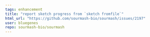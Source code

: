 ```yaml
---
tags: enhancement
title: "report sketch progress from `sketch fromfile`"
html_url: "https://github.com/sourmash-bio/sourmash/issues/2197"
user: bluegenes
repo: sourmash-bio/sourmash
---
```


